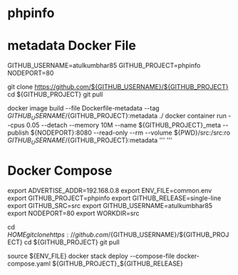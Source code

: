 # phpinfo
# metadata Docker File

GITHUB_USERNAME=atulkumbhar85
GITHUB_PROJECT=phpinfo
NODEPORT=80

git clone https://github.com/${GITHUB_USERNAME}/${GITHUB_PROJECT}
cd ${GITHUB_PROJECT}
git pull

docker image build --file Dockerfile-metadata --tag ${GITHUB_USERNAME}/${GITHUB_PROJECT}:metadata ./
docker container run --cpus 0.05 --detach --memory 10M --name ${GITHUB_PROJECT}_meta --publish ${NODEPORT}:8080 --read-only --rm --volume ${PWD}/src:/src:ro ${GITHUB_USERNAME}/${GITHUB_PROJECT}:metadata
'''
'''
# Docker Compose

export ADVERTISE_ADDR=192.168.0.8
export ENV_FILE=common.env
export GITHUB_PROJECT=phpinfo
export GITHUB_RELEASE=single-line
export GITHUB_SRC=src
export GITHUB_USERNAME=atulkumbhar85
export NODEPORT=80
export WORKDIR=src

cd ${HOME}
git clone https://github.com/${GITHUB_USERNAME}/${GITHUB_PROJECT}
cd ${GITHUB_PROJECT}
git pull

source ${ENV_FILE}
docker stack deploy --compose-file docker-compose.yaml ${GITHUB_PROJECT}_${GITHUB_RELEASE}
